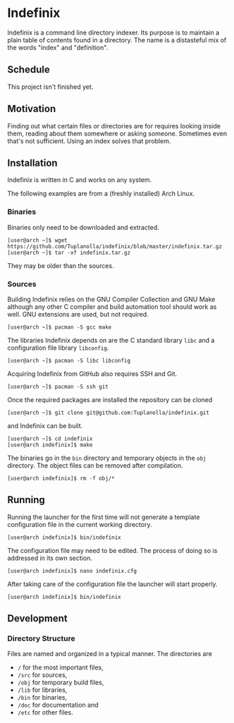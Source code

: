 # Indefinix

Indefinix is a command line directory indexer.
Its purpose is to maintain a plain table of contents found in a directory.
The name is a distasteful mix of the words "index" and "definition".

## Schedule

This project isn't finished yet.

## Motivation

Finding out what certain files or directories are for requires looking inside them, reading about them somewhere or asking someone.
Sometimes even that's not sufficient.
Using an index solves that problem.


## Installation

Indefinix is written in C and works on any system.

The following examples are from a (freshly installed) Arch Linux.

### Binaries

Binaries only need to be downloaded and extracted.

	[user@arch ~]$ wget https://github.com/Tuplanolla/indefinix/blob/master/indefinix.tar.gz
	[user@arch ~]$ tar -xf indefinix.tar.gz

They may be older than the sources.

### Sources

Building Indefinix relies on the GNU Compiler Collection and GNU Make although
 any other C compiler and build automation tool should work as well.
GNU extensions are used, but not required.

	[user@arch ~]$ pacman -S gcc make

The libraries Indefinix depends on are
 the C standard library `libc` and
 a configuration file library `libconfig`.

	[user@arch ~]$ pacman -S libc libconfig

Acquiring Indefinix from GitHub also requires
 SSH and
 Git.

	[user@arch ~]$ pacman -S ssh git

Once the required packages are installed the repository can be cloned

	[user@arch ~]$ git clone git@github.com:Tuplanolla/indefinix.git

and Indefinix can be built.

	[user@arch ~]$ cd indefinix
	[user@arch indefinix]$ make

The binaries go in the `bin` directory and
 temporary objects in the `obj` directory.
The object files can be removed after compilation.

	[user@arch indefinix]$ rm -f obj/*

## Running

Running the launcher for the first time will
 not generate a template configuration file in the current working directory.

	[user@arch indefinix]$ bin/indefinix

The configuration file may need to be edited.
The process of doing so is addressed in its own section.

	[user@arch indefinix]$ nano indefinix.cfg

After taking care of the configuration file the launcher will start properly.

	[user@arch indefinix]$ bin/indefinix

## Development

### Directory Structure

Files are named and organized in a typical manner.
The directories are

* `/` for the most important files,
* `/src` for sources,
* `/obj` for temporary build files,
* `/lib` for libraries,
* `/bin` for binaries,
* `/doc` for documentation and
* `/etc` for other files.

